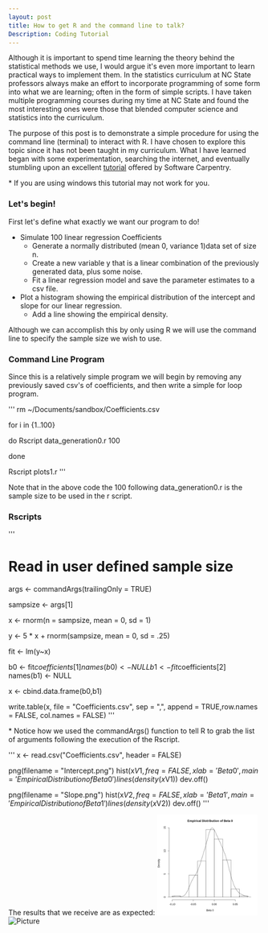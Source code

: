 ```yaml
---
layout: post
title: How to get R and the command line to talk?
Description: Coding Tutorial
---
```


Although it is important to spend time learning the theory behind the statistical methods we use, I would argue it's even more important to learn practical ways to implement them. In the statistics curriculum at NC State professors always make an effort to incorporate programming of some form into what we are learning; often in the form of simple scripts. I have taken multiple programming courses during my time at NC State and found the most interesting ones were those that blended computer science and statistics into the curriculum. 

The purpose of this post is to demonstrate a simple procedure for using the command line (terminal) to interact with R. I have chosen to explore this topic since it has not been taught in my curriculum. What I have learned began with some experimentation, searching the internet, and eventually stumbling upon an excellent [tutorial](http://swcarpentry.github.io/r-novice-inflammation/05-cmdline/index.html) offered by Software Carpentry.

\* If you are using windows this tutorial may not work for you.

### Let's begin!

First let's define what exactly we want our program to do!

+ Simulate 100 linear regression Coefficients
  - Generate a normally distributed (mean 0, variance 1)data set of size n. 
  - Create a new variable y that is a linear combination of the previously generated data, plus some noise.
  - Fit a linear regression model and save the parameter estimates to a csv file.
+ Plot a histogram showing the empirical distribution of the intercept and slope for our linear regression.
  - Add a line showing the empirical density.

Although we can accomplish this by only using R we will use the command line to specify the sample size we wish to use.


### Command Line Program
Since this is a relatively simple program we will begin by removing any previously saved csv's of coefficients, and then write a simple for loop program.

'''
rm ~/Documents/sandbox/Coefficients.csv

for i in {1..100}

do Rscript data_generation0.r 100

done

Rscript plots1.r
'''

Note that in the above code the 100 following data_generation0.r is the sample size to be used in the r script.

### Rscripts

'''
# Read in user defined sample size
args <- commandArgs(trailingOnly = TRUE)

sampsize <- args[1]

x <- rnorm(n = sampsize, mean = 0, sd = 1)

y <- 5 * x + rnorm(sampsize, mean = 0, sd = .25)

fit <- lm(y~x)

b0 <- fit$coefficients[1]
names(b0) <- NULL
b1 <- fit$coefficients[2]
names(b1) <- NULL

x <- cbind.data.frame(b0,b1)

write.table(x, file = "Coefficients.csv", sep = ",",
            append = TRUE,row.names = FALSE, col.names = FALSE)
'''

\* Notice how we used the commandArgs() function to tell R to grab the list of arguments following the execution of the Rscript.

'''
 x <- read.csv("Coefficients.csv", header = FALSE)
 

png(filename = "Intercept.png")
hist(x$V1, freq = FALSE, xlab = 'Beta 0', main = 'Empirical Distribution of Beta 0')
lines(density(x$V1))
dev.off()

png(filename = "Slope.png")
hist(x$V2, freq = FALSE, xlab = 'Beta 1', main = 'Empirical Distribution of Beta 1')
lines(density(x$V2))
dev.off()
'''

The results that we receive are as expected:
<img src="images/Intercept.png" alt="Picture" width="200"/>
<img src="images/Slope.jpg" alt="Picture" width="200"/>
